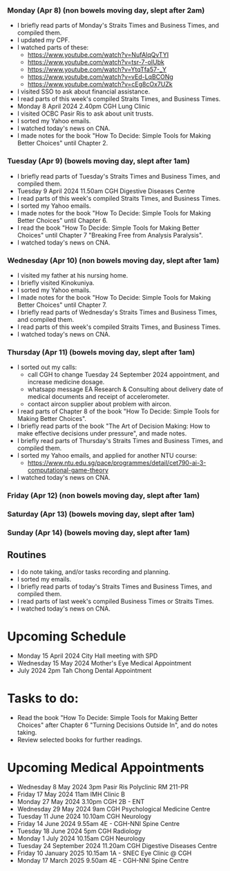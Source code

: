 ### Monday (Apr 8) (non bowels moving day, slept after 2am)
- I briefly read parts of Monday's Straits Times and Business Times, and compiled them.
- I updated my CPF.
- I watched parts of these:
    - https://www.youtube.com/watch?v=NufAlqQvTYI
    - https://www.youtube.com/watch?v=tsr-7-oIUbk
    - https://www.youtube.com/watch?v=YtqTfa57-_Y
    - https://www.youtube.com/watch?v=vEd-LqBCONg
    - https://www.youtube.com/watch?v=cEg8cOx7UZk
- I visited SSO to ask about financial assistance.
- I read parts of this week's compiled Straits Times, and Business Times.
- Monday 8 April 2024 2.40pm CGH Lung Clinic
- I visited OCBC Pasir Ris to ask about unit trusts.
- I sorted my Yahoo emails.
- I watched today's news on CNA.
- I made notes for the book "How To Decide: Simple Tools for Making Better Choices" until Chapter 2.

### Tuesday (Apr 9) (bowels moving day, slept after 1am)
- I briefly read parts of Tuesday's Straits Times and Business Times, and compiled them.
- Tuesday 9 April 2024 11.50am CGH Digestive Diseases Centre
- I read parts of this week's compiled Straits Times, and Business Times.
- I sorted my Yahoo emails.
- I made notes for the book "How To Decide: Simple Tools for Making Better Choices" until Chapter 6.
- I read the book "How To Decide: Simple Tools for Making Better Choices" until Chapter 7 "Breaking Free from Analysis Paralysis".
- I watched today's news on CNA.

### Wednesday (Apr 10) (non bowels moving day, slept after 1am)
- I visited my father at his nursing home.
- I briefly visited Kinokuniya.
- I sorted my Yahoo emails.
- I made notes for the book "How To Decide: Simple Tools for Making Better Choices" until Chapter 7.
- I briefly read parts of Wednesday's Straits Times and Business Times, and compiled them.
- I read parts of this week's compiled Straits Times, and Business Times.
- I watched today's news on CNA.

### Thursday (Apr 11) (bowels moving day, slept after 1am)
- I sorted out my calls:
    - call CGH to change Tuesday 24 September 2024 appointment, and increase medicine dosage.
    - whatsapp message EA Research & Consulting about delivery date of medical documents and receipt of accelerometer.
    - contact aircon supplier about problem with aircon.
- I read parts of Chapter 8 of the book "How To Decide: Simple Tools for Making Better Choices".
- I briefly read parts of the book "The Art of Decision Making: How to make effective decisions under pressure", and made notes.
- I briefly read parts of Thursday's Straits Times and Business Times, and compiled them.
- I sorted my Yahoo emails, and applied for another NTU course:
    - https://www.ntu.edu.sg/pace/programmes/detail/cet790-ai-3-computational-game-theory
- I watched today's news on CNA.

### Friday (Apr 12) (non bowels moving day, slept after 1am)


### Saturday (Apr 13) (bowels moving day, slept after 1am)


### Sunday (Apr 14) (bowels moving day, slept after 1am)



## Routines
- I do note taking, and/or tasks recording and planning.
- I sorted my emails.
- I briefly read parts of today's Straits Times and Business Times, and compiled them.
- I read parts of last week's compiled Business Times or Straits Times.
- I watched today's news on CNA.

# Upcoming Schedule
- Monday 15 April 2024 City Hall meeting with SPD
- Wednesday 15 May 2024 Mother's Eye Medical Appointment
- July 2024 2pm Tah Chong Dental Appointment

# Tasks to do:
- Read the book "How To Decide: Simple Tools for Making Better Choices" after Chapter 6 "Turning Decisions Outside In", and do notes taking.
- Review selected books for further readings.

# Upcoming Medical Appointments
- Wednesday 8 May 2024 3pm Pasir Ris Polyclinic RM 211-PR
- Friday 17 May 2024 11am IMH Clinic B
- Monday 27 May 2024 3.10pm CGH 2B - ENT
- Wednesday 29 May 2024 9am CGH Psychological Medicine Centre
- Tuesday 11 June 2024 10.10am CGH Neurology
- Friday 14 June 2024 9.55am 4E - CGH-NNI Spine Centre
- Tuesday 18 June 2024 5pm CGH Radiology
- Monday 1 July 2024 10.15am CGH Neurology
- Tuesday 24 September 2024 11.20am CGH Digestive Diseases Centre
- Friday 10 January 2025 10.15am 1A - SNEC Eye Clinic @ CGH
- Monday 17 March 2025 9.50am 4E - CGH-NNI Spine Centre
